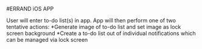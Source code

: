 #ERRAND iOS APP

User will enter to-do list(s) in app. App will then perform one of two tentative actions:
*Generate image of to-do list and set image as lock screen background
*Create a to-do list out of individual notifications which can be managed via lock screen
